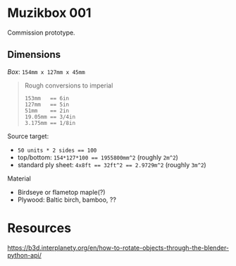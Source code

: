 # Muzikbox 001

Commission prototype.

## Dimensions

*Box*: `154mm x 127mm x 45mm`

> Rough conversions to imperial
> ```
> 153mm   == 6in
> 127mm   == 5in
> 51mm    == 2in
> 19.05mm == 3/4in
> 3.175mm == 1/8in
> ```

Source target:

- `50 units * 2 sides == 100`
- top/bottom: `154*127*100 == 1955800mm^2` (roughly `2m^2`)
- standard ply sheet: `4x8ft == 32ft^2 == 2.9729m^2` (roughly `3m^2`)

Material
- Birdseye or flametop maple(?)
- Plywood: Baltic birch, bamboo, ??

# Resources
https://b3d.interplanety.org/en/how-to-rotate-objects-through-the-blender-python-api/
